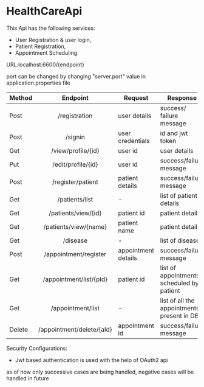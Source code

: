# HealthCareApi

This Api has the following services: 
* User Registration & user login,
* Patient Registration,
* Appointment Scheduling

URL:localhost:6600/{endpoint}

port can be changed by changing "server.port" value in application.properties file

| Method |         Endpoint          | Request             | Response                                   |
|--------|:-------------------------:|---------------------|--------------------------------------------|
| Post   |       /registration       | user details        | success/ failure message                   |
| Post   |          /signin          | user credentials    | id and jwt token                           |
| Get    |    /view/profile/{id}     | user id             | user details                               |
| Put    |    /edit/profile/{id}     | user id             | success/failure message                    |
| Post   |     /register/patient     | patient details     | success/failure message                    |
| Get    |      /patients/list       | -                   | list of patient details                    |
| Get    |    /patients/view/{id}    | patient id          | patient details                            |
| Get    |   /patients/view/{name}   | patient name        | patient details                            |
| Get    |         /disease          | -                   | list of disease                            |
| Post   |   /appointment/register   | appointment details | success/failure message                    |
| Get    |  /appointment/list/{pId}  | patient id          | list of appointments scheduled by patient  |
| Get    |     /appointment/list     | -                   | list of all the appointments present in DB |
| Delete | /appointment/delete/{aId} | appointment id      | success/failure message                    |

Security Configurations:
* Jwt based authentication is used with the help of OAuth2 api


as of now only successive cases are being handled, negative cases will be handled in future


